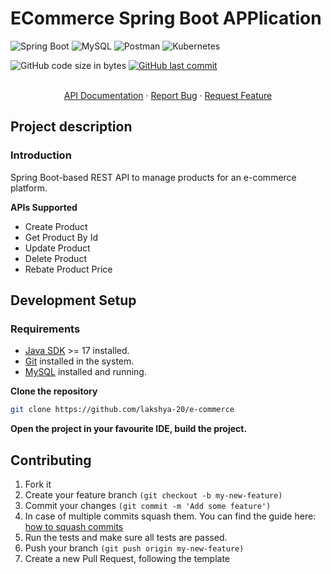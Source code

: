 # ECommerce Spring Boot APPlication
![Spring Boot](https://img.shields.io/badge/Spring_Boot-F2F4F9?style=for-the-badge&logo=spring-boot)
![MySQL](https://img.shields.io/badge/MySQL-005C84?style=for-the-badge&logo=mysql&logoColor=white)
![Postman](https://img.shields.io/badge/Postman-FF6C37?style=for-the-badge&logo=Postman&logoColor=white) 
![Kubernetes](https://img.shields.io/badge/kubernetes-326ce5.svg?&style=for-the-badge&logo=kubernetes&logoColor=white) 

![GitHub code size in bytes](https://img.shields.io/github/languages/code-size/lakshya-20/e-commerce?style=for-the-badge)
[![GitHub last commit](https://img.shields.io/github/last-commit/lakshya-20/e-commerce?style=for-the-badge)](https://github.com/lakshya-20/e-commerce/commits)

<p align="center">
    <br />
    <a href="https://documenter.getpostman.com/view/21324839/2s9Yyqhgtm">API Documentation</a>
    ·
    <a href="https://github.com/lakshya-20/e-commerce/issues">Report Bug</a>
    ·
    <a href="https://github.com/lakshya-20/e-commerce/issues">Request Feature</a>
  </p>
</p>

## Project description

### Introduction
Spring Boot-based REST API to manage products for an e-commerce platform.

**APIs Supported**
* Create Product
* Get Product By Id
* Update Product
* Delete Product
* Rebate Product Price

## Development Setup
### Requirements
- [Java SDK](https://www.oracle.com/java/technologies/javase/jdk17-archive-downloads.html) >= 17 installed.
- [Git](https://git-scm.com/) installed in the system.
- [MySQL](https://www.mysql.com/downloads/) installed and running.

**Clone the repository**
```bash
git clone https://github.com/lakshya-20/e-commerce
```

**Open the project in your favourite IDE, build the project.**

## Contributing
1. Fork it
2. Create your feature branch `(git checkout -b my-new-feature)`
3. Commit your changes `(git commit -m 'Add some feature')`
4. In case of multiple commits squash them. You can find the guide here: [how to squash commits](https://medium.com/@slamflipstrom/a-beginners-guide-to-squashing-commits-with-git-rebase-8185cf6e62ec)
4. Run the tests and make sure all tests are passed.
5. Push your branch `(git push origin my-new-feature)`
6. Create a new Pull Request, following the template
